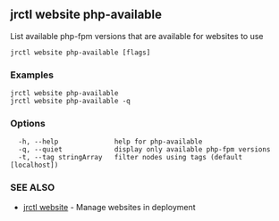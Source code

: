 ## jrctl website php-available

List available php-fpm versions that are available for websites to use

```
jrctl website php-available [flags]
```

### Examples

```
jrctl website php-available
jrctl website php-available -q
```

### Options

```
  -h, --help              help for php-available
  -q, --quiet             display only available php-fpm versions
  -t, --tag stringArray   filter nodes using tags (default [localhost])
```

### SEE ALSO

* [jrctl website](jrctl_website.md)	 - Manage websites in deployment

